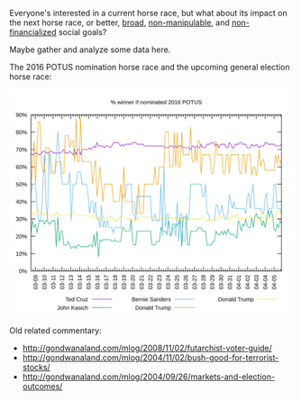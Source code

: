 Everyone's interested in a current horse race, but what about its
impact on the next horse race, or better,
[broad](http://socialgoals.blogspot.com/2015/07/targeting-surrogate-indicators.html),
[non-manipulable](http://socialgoals.blogspot.com/2015/08/hidden-metrics.html),
and
[non-financialized](http://socialgoals.blogspot.com/2014/10/gdp-versus-mental-well-being.html)
social goals?

Maybe gather and analyze some data here.

The 2016 POTUS nomination horse race and the upcoming general
election horse race:

![2016 POTUS Nominee-Winner](https://raw.githubusercontent.com/mlinksva/conditional-election-outcomes/master/2016/usa/president/table_1664.svg)

Old related commentary:

* http://gondwanaland.com/mlog/2008/11/02/futarchist-voter-guide/
* http://gondwanaland.com/mlog/2004/11/02/bush-good-for-terrorist-stocks/
* http://gondwanaland.com/mlog/2004/09/26/markets-and-election-outcomes/
